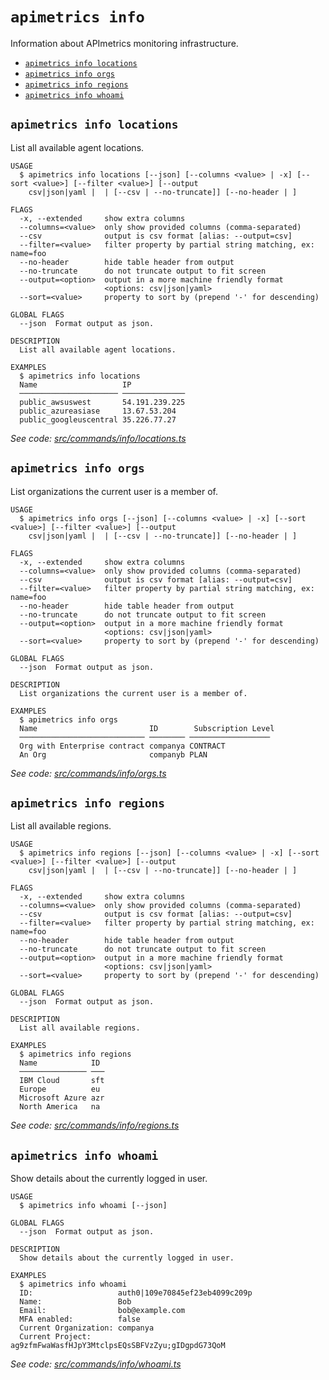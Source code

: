 `apimetrics info`
=================

Information about APImetrics monitoring infrastructure.

* [`apimetrics info locations`](#apimetrics-info-locations)
* [`apimetrics info orgs`](#apimetrics-info-orgs)
* [`apimetrics info regions`](#apimetrics-info-regions)
* [`apimetrics info whoami`](#apimetrics-info-whoami)

## `apimetrics info locations`

List all available agent locations.

```
USAGE
  $ apimetrics info locations [--json] [--columns <value> | -x] [--sort <value>] [--filter <value>] [--output
    csv|json|yaml |  | [--csv | --no-truncate]] [--no-header | ]

FLAGS
  -x, --extended     show extra columns
  --columns=<value>  only show provided columns (comma-separated)
  --csv              output is csv format [alias: --output=csv]
  --filter=<value>   filter property by partial string matching, ex: name=foo
  --no-header        hide table header from output
  --no-truncate      do not truncate output to fit screen
  --output=<option>  output in a more machine friendly format
                     <options: csv|json|yaml>
  --sort=<value>     property to sort by (prepend '-' for descending)

GLOBAL FLAGS
  --json  Format output as json.

DESCRIPTION
  List all available agent locations.

EXAMPLES
  $ apimetrics info locations
  Name                   IP
  ────────────────────── ──────────────
  public_awsuswest       54.191.239.225
  public_azureasiase     13.67.53.204
  public_googleuscentral 35.226.77.27
```

_See code: [src/commands/info/locations.ts](https://github.com/APImetrics/APIm-CLI/blob/v0.3.0/src/commands/info/locations.ts)_

## `apimetrics info orgs`

List organizations the current user is a member of.

```
USAGE
  $ apimetrics info orgs [--json] [--columns <value> | -x] [--sort <value>] [--filter <value>] [--output
    csv|json|yaml |  | [--csv | --no-truncate]] [--no-header | ]

FLAGS
  -x, --extended     show extra columns
  --columns=<value>  only show provided columns (comma-separated)
  --csv              output is csv format [alias: --output=csv]
  --filter=<value>   filter property by partial string matching, ex: name=foo
  --no-header        hide table header from output
  --no-truncate      do not truncate output to fit screen
  --output=<option>  output in a more machine friendly format
                     <options: csv|json|yaml>
  --sort=<value>     property to sort by (prepend '-' for descending)

GLOBAL FLAGS
  --json  Format output as json.

DESCRIPTION
  List organizations the current user is a member of.

EXAMPLES
  $ apimetrics info orgs
  Name                         ID        Subscription Level
  ──────────────────────────── ──────── ──────────────────
  Org with Enterprise contract companya CONTRACT
  An Org                       companyb PLAN
```

_See code: [src/commands/info/orgs.ts](https://github.com/APImetrics/APIm-CLI/blob/v0.3.0/src/commands/info/orgs.ts)_

## `apimetrics info regions`

List all available regions.

```
USAGE
  $ apimetrics info regions [--json] [--columns <value> | -x] [--sort <value>] [--filter <value>] [--output
    csv|json|yaml |  | [--csv | --no-truncate]] [--no-header | ]

FLAGS
  -x, --extended     show extra columns
  --columns=<value>  only show provided columns (comma-separated)
  --csv              output is csv format [alias: --output=csv]
  --filter=<value>   filter property by partial string matching, ex: name=foo
  --no-header        hide table header from output
  --no-truncate      do not truncate output to fit screen
  --output=<option>  output in a more machine friendly format
                     <options: csv|json|yaml>
  --sort=<value>     property to sort by (prepend '-' for descending)

GLOBAL FLAGS
  --json  Format output as json.

DESCRIPTION
  List all available regions.

EXAMPLES
  $ apimetrics info regions
  Name            ID
  ─────────────── ───
  IBM Cloud       sft
  Europe          eu
  Microsoft Azure azr
  North America   na
```

_See code: [src/commands/info/regions.ts](https://github.com/APImetrics/APIm-CLI/blob/v0.3.0/src/commands/info/regions.ts)_

## `apimetrics info whoami`

Show details about the currently logged in user.

```
USAGE
  $ apimetrics info whoami [--json]

GLOBAL FLAGS
  --json  Format output as json.

DESCRIPTION
  Show details about the currently logged in user.

EXAMPLES
  $ apimetrics info whoami
  ID:                   auth0|109e70845ef23eb4099c209p
  Name:                 Bob
  Email:                bob@example.com
  MFA enabled:          false
  Current Organization: companya
  Current Project:      ag9zfmFwaWasfHJpY3MtclpsEQsSBFVzZyu;gIDgpdG73QoM
```

_See code: [src/commands/info/whoami.ts](https://github.com/APImetrics/APIm-CLI/blob/v0.3.0/src/commands/info/whoami.ts)_

